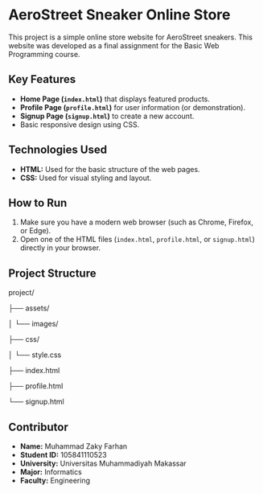 # AeroStreet Sneaker Online Store

This project is a simple online store website for AeroStreet sneakers. This website was developed as a final assignment for the Basic Web Programming course.

## Key Features

-   **Home Page (`index.html`)** that displays featured products.
-   **Profile Page (`profile.html`)** for user information (or demonstration).
-   **Signup Page (`signup.html`)** to create a new account.
-   Basic responsive design using CSS.

## Technologies Used

* **HTML:** Used for the basic structure of the web pages.
* **CSS:** Used for visual styling and layout.

## How to Run

1.  Make sure you have a modern web browser (such as Chrome, Firefox, or Edge).
2.  Open one of the HTML files (`index.html`, `profile.html`, or `signup.html`) directly in your browser.

## Project Structure

project/

├── assets/

│   └── images/

├── css/

│   └── style.css

├── index.html

├── profile.html

└── signup.html

## Contributor

* **Name:** Muhammad Zaky Farhan
* **Student ID:** 105841110523
* **University:** Universitas Muhammadiyah Makassar
* **Major:** Informatics
* **Faculty:** Engineering
